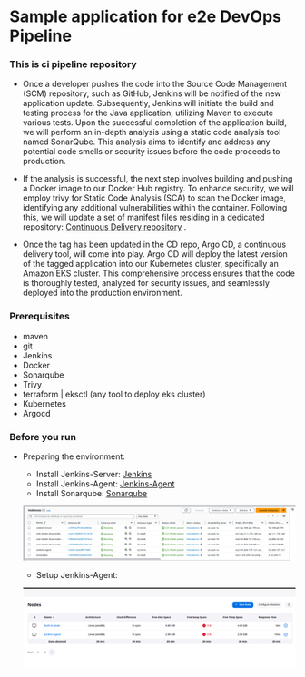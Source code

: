 # Sample application for e2e DevOps Pipeline
### This is ci pipeline repository

- Once a developer pushes the code into the Source Code Management (SCM) repository, such as GitHub, Jenkins will be notified of the new application update. Subsequently, Jenkins will initiate the build and testing process for the Java application, utilizing Maven to execute various tests. Upon the successful completion of the application build, we will perform an in-depth analysis using a static code analysis tool named SonarQube. This analysis aims to identify and address any potential code smells or security issues before the code proceeds to production.

- If the analysis is successful, the next step involves building and pushing a Docker image to our Docker Hub registry. To enhance security, we will employ trivy for Static Code Analysis (SCA) to scan the Docker image, identifying any additional vulnerabilities within the container. Following this, we will update a set of manifest files residing in a dedicated repository: [Continuous Delivery repository](https://github.com/Omar-Ahmed-Dt/gitops-complete-prodcution-e2e-pipeline) .

- Once the tag has been updated in the CD repo, Argo CD, a continuous delivery tool, will come into play. Argo CD will deploy the latest version of the tagged application into our Kubernetes cluster, specifically an Amazon EKS cluster. This comprehensive process ensures that the code is thoroughly tested, analyzed for security issues, and seamlessly deployed into the production environment.

### Prerequisites
- maven
- git
- Jenkins
- Docker
- Sonarqube
- Trivy
- terraform | eksctl (any tool to deploy eks cluster)
- Kubernetes 
- Argocd

### Before you run  
- Preparing the environment:
    - Install Jenkins-Server: [Jenkins](https://github.com/Omar-Ahmed-Dt/complete-prodcution-e2e-pipeline/blob/master/scripts/install-jenkins.sh)
    - Install Jenkins-Agent: [Jenkins-Agent](https://github.com/Omar-Ahmed-Dt/complete-prodcution-e2e-pipeline/blob/master/scripts/jenkins-agent.sh)
    - Install Sonarqube: [Sonarqube](https://github.com/Omar-Ahmed-Dt/complete-prodcution-e2e-pipeline/blob/master/scripts/install-sonarqube.sh)

    ![ec2](https://github.com/Omar-Ahmed-Dt/complete-prodcution-e2e-pipeline/blob/master/images/ec2_instances.png)

    - Setup Jenkins-Agent: 

    ![Jenkins-Agent](https://github.com/Omar-Ahmed-Dt/complete-prodcution-e2e-pipeline/blob/master/images/jenkins_nodes.png)
